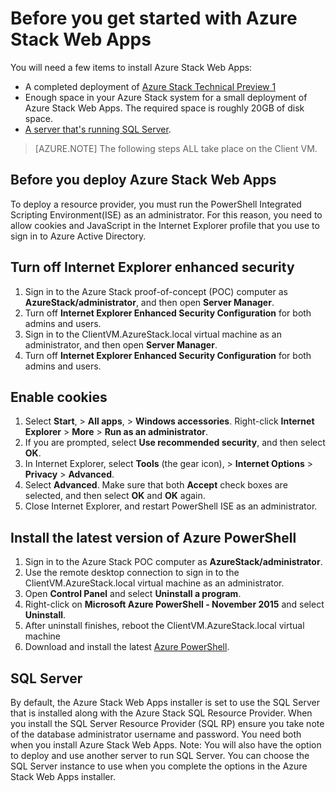 <properties
	pageTitle="Azure Stack App Service Technical Preview 1 Before You Get Started | Microsoft Azure"
	description="Steps to complete before deploying Web Apps on Azure Stack"
	services="azure-stack"
	documentationCenter=""
	authors="apwestgarth"
	manager="stefsch"
	editor=""/>

<tags
	ms.service="azure-stack"
	ms.workload="app-service"
	ms.tgt_pltfrm="na"
	ms.devlang="na"
	ms.topic="article"
	ms.date="05/05/2016"
	ms.author="anwestg"/>
	
# Before you get started with Azure Stack Web Apps

You will need a few items to install Azure Stack Web Apps:

- A completed deployment of [Azure Stack Technical Preview 1](azure-stack-run-powershell-script.md)
- Enough space in your Azure Stack system for a small deployment of Azure Stack Web Apps.  The required space is roughly 20GB of disk space.
- [A server that's running SQL Server](#SQL-Server).

>[AZURE.NOTE] The following steps ALL take place on the Client VM.

## Before you deploy Azure Stack Web Apps

To deploy a resource provider, you must run the PowerShell Integrated Scripting Environment(ISE) as an administrator. For this reason, you need to allow cookies and JavaScript in the Internet Explorer profile that you use to sign in to Azure Active Directory.

## Turn off Internet Explorer enhanced security

1.	Sign in to the Azure Stack proof-of-concept (POC) computer as **AzureStack/administrator**, and then open **Server Manager**.
2.	Turn off **Internet Explorer Enhanced Security Configuration** for both admins and users.
3.	Sign in to the ClientVM.AzureStack.local virtual machine as an administrator, and then open **Server Manager**.
4.	Turn off **Internet Explorer Enhanced Security Configuration** for both admins and users.

## Enable cookies

1.	Select **Start**, > **All apps**, > **Windows accessories**. Right-click **Internet Explorer** > **More** > **Run as an administrator**.
2.	If you are prompted, select **Use recommended security**, and then select **OK**.
3.	In Internet Explorer, select **Tools** (the gear icon), > **Internet Options** > **Privacy** > **Advanced**.
4.	Select **Advanced**. Make sure that both **Accept** check boxes are selected, and then select **OK** and **OK** again.
5.	Close Internet Explorer, and restart PowerShell ISE as an administrator.

## Install the latest version of Azure PowerShell

1.	Sign in to the Azure Stack POC computer as **AzureStack/administrator**.
2.	Use the remote desktop connection to sign in to the ClientVM.AzureStack.local virtual machine as an administrator.
3.	Open **Control Panel** and select **Uninstall a program**. 
4.  Right-click on **Microsoft Azure PowerShell - November 2015** and select **Uninstall**.
5.	After uninstall finishes,  reboot the ClientVM.AzureStack.local virtual machine
6.	Download and install the latest [Azure PowerShell](http://aka.ms/azstackpsh).


## SQL Server

By default, the Azure Stack Web Apps installer is set to use the SQL Server that is installed along with the Azure Stack SQL Resource Provider. When you install the SQL Server Resource Provider (SQL RP) ensure you take note of the database administrator username and password. You need both when you install Azure Stack Web Apps.
Note: You will also have the option to deploy and use another server to run SQL Server. You can choose the SQL Server instance to use when you complete the options in the Azure Stack Web Apps installer.
